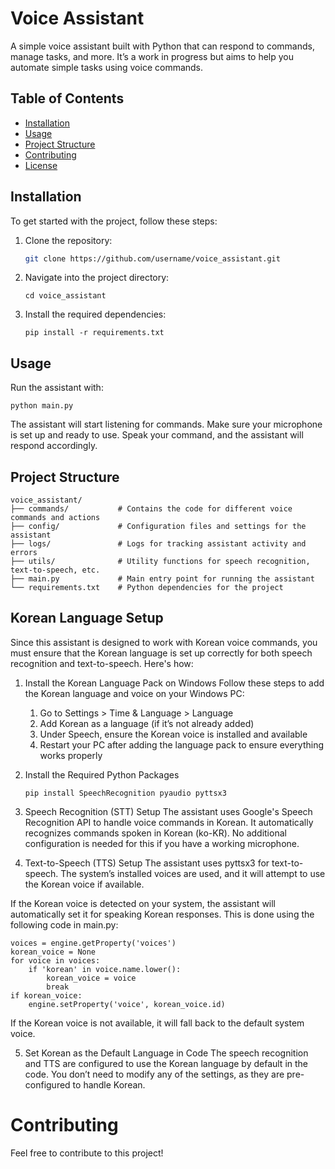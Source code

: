 # Voice Assistant

A simple voice assistant built with Python that can respond to commands, manage tasks, and more. It’s a work in progress but aims to help you automate simple tasks using voice commands.

## Table of Contents
- [Installation](#installation)
- [Usage](#usage)
- [Project Structure](#project-structure)
- [Contributing](#contributing)
- [License](#license)

## Installation

To get started with the project, follow these steps:

1. Clone the repository:
   ```bash
   git clone https://github.com/username/voice_assistant.git
   ```
2. Navigate into the project directory:
   ```
   cd voice_assistant
   ```
3. Install the required dependencies:
   ```
   pip install -r requirements.txt
   ```
## Usage

Run the assistant with:
```
python main.py
```
The assistant will start listening for commands. Make sure your microphone is set up and ready to use. Speak your command, and the assistant will respond accordingly.

## Project Structure

```
voice_assistant/
├── commands/           # Contains the code for different voice commands and actions
├── config/             # Configuration files and settings for the assistant
├── logs/               # Logs for tracking assistant activity and errors
├── utils/              # Utility functions for speech recognition, text-to-speech, etc.
├── main.py             # Main entry point for running the assistant
└── requirements.txt    # Python dependencies for the project
```

## Korean Language Setup

Since this assistant is designed to work with Korean voice commands, you must ensure that the Korean language is set up correctly for both speech recognition and text-to-speech. Here's how:

1. Install the Korean Language Pack on Windows
Follow these steps to add the Korean language and voice on your Windows PC:
   1. Go to Settings > Time & Language > Language
   2. Add Korean as a language (if it’s not already added)
   3. Under Speech, ensure the Korean voice is installed and available
   4. Restart your PC after adding the language pack to ensure everything works properly

2. Install the Required Python Packages
   ```
   pip install SpeechRecognition pyaudio pyttsx3
   ```

3. Speech Recognition (STT) Setup
The assistant uses Google's Speech Recognition API to handle voice commands in Korean. It automatically recognizes commands spoken in Korean (ko-KR). No additional configuration is needed for this if you have a working microphone.

4. Text-to-Speech (TTS) Setup
The assistant uses pyttsx3 for text-to-speech. The system’s installed voices are used, and it will attempt to use the Korean voice if available.

If the Korean voice is detected on your system, the assistant will automatically set it for speaking Korean responses. This is done using the following code in main.py:

```
voices = engine.getProperty('voices')
korean_voice = None
for voice in voices:
    if 'korean' in voice.name.lower():
        korean_voice = voice
        break
if korean_voice:
    engine.setProperty('voice', korean_voice.id)
```
If the Korean voice is not available, it will fall back to the default system voice.

5. Set Korean as the Default Language in Code
The speech recognition and TTS are configured to use the Korean language by default in the code. You don’t need to modify any of the settings, as they are pre-configured to handle Korean.

# Contributing

Feel free to contribute to this project!
